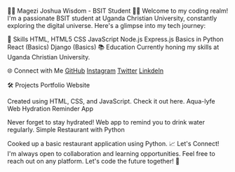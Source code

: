 👨‍💻 Magezi Joshua Wisdom - BSIT Student 👨‍🎓
Welcome to my coding realm! I'm a passionate BSIT student at Uganda Christian University, constantly exploring the digital universe. Here's a glimpse into my tech journey:

🚀 Skills
HTML, HTML5
CSS
JavaScript
Node.js
Express.js
Basics in Python
React (Basics)
Django (Basics)
📚 Education
Currently honing my skills at Uganda Christian University.

🌐 Connect with Me
[GitHub](https://github.com/KingWise69/KingWise69/)
[Instagram](https://www.instagram.com/joshua_wise123/)
[Twitter](https://twitter.com/MageziJoshua8)
[LinkdeIn](https://www.linkedin.com/in/magezi-joshua-wisdom-9aaa2226a?utm_source=share&utm_campaign=share_via&utm_content=profile&utm_medium=ios_app)

🛠️ Projects
Portfolio Website

Created using HTML, CSS, and JavaScript. Check it out here.
Aqua-lyfe Web Hydration Reminder App

Never forget to stay hydrated! Web app to remind you to drink water regularly.
Simple Restaurant with Python

Cooked up a basic restaurant application using Python.
📈 Let's Connect!
I'm always open to collaboration and learning opportunities. Feel free to reach out on any platform. Let's code the future together! 🌟
